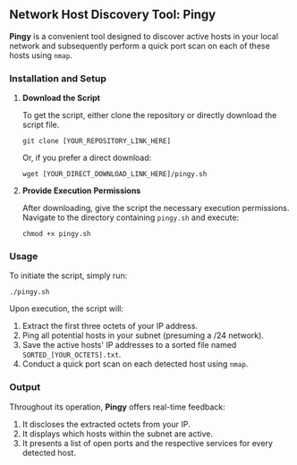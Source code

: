 ## Network Host Discovery Tool: Pingy

**Pingy** is a convenient tool designed to discover active hosts in your local network and subsequently perform a quick port scan on each of these hosts using `nmap`.

### Installation and Setup

1. **Download the Script**
   
   To get the script, either clone the repository or directly download the script file.
   ```
   git clone [YOUR_REPOSITORY_LINK_HERE]
   ```
   Or, if you prefer a direct download:
   ```
   wget [YOUR_DIRECT_DOWNLOAD_LINK_HERE]/pingy.sh
   ```

2. **Provide Execution Permissions**
   
   After downloading, give the script the necessary execution permissions. Navigate to the directory containing `pingy.sh` and execute:
   ```
   chmod +x pingy.sh
   ```

### Usage

To initiate the script, simply run:
```
./pingy.sh
```
Upon execution, the script will:
1. Extract the first three octets of your IP address.
2. Ping all potential hosts in your subnet (presuming a /24 network).
3. Save the active hosts' IP addresses to a sorted file named `SORTED_[YOUR_OCTETS].txt`.
4. Conduct a quick port scan on each detected host using `nmap`.

### Output

Throughout its operation, **Pingy** offers real-time feedback:
1. It discloses the extracted octets from your IP.
2. It displays which hosts within the subnet are active.
3. It presents a list of open ports and the respective services for every detected host.
